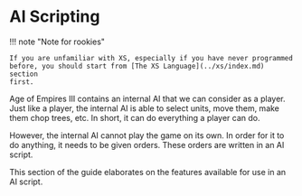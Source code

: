 # AI Scripting

!!! note "Note for rookies"

    If you are unfamiliar with XS, especially if you have never programmed
    before, you should start from [The XS Language](../xs/index.md) section
    first.

Age of Empires III contains an internal AI that we can consider as a player.
Just like a player, the internal AI is able to select units, move them, make
them chop trees, etc. In short, it can do everything a player can do.

However, the internal AI cannot play the game on its own. In order for it to
do anything, it needs to be given orders. These orders are written in an AI
script.

This section of the guide elaborates on the features available for use in an AI
script.
